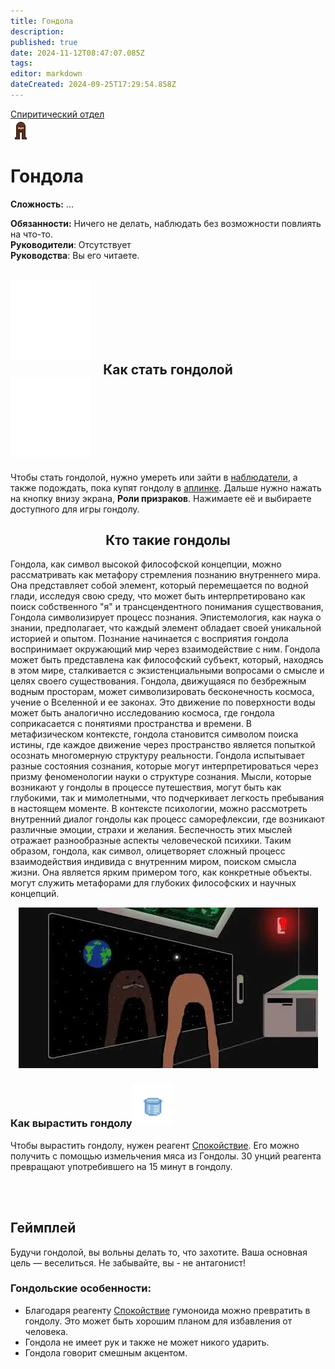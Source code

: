 ```yaml
---
title: Гондола
description: 
published: true
date: 2024-11-12T08:47:07.085Z
tags: 
editor: markdown
dateCreated: 2024-09-25T17:29:54.858Z
---
```




<div style="display: flex; justify-content: center;">
<div class="roles-passport sp">
  <div class="title sp"><a href="/roles/spiritualisticdepartment">Спиритический отдел</a></div>
  <div>
    <div><div id="gondola-button"><img src="/roles/gondola.png"></div></div>
  <div><div>
    <h1>Гондола</h1>
    <p><strong>Сложность:</strong> ...</p>
    <strong>Обязанности:</strong> Ничего не делать, наблюдать без возможности повлиять на что-то.<br>
    <b>Руководители</b>: Отсутствует<br>
    <b>Руководства</b>: Вы его читаете.
  </div></div>
  </div>
</div>
</div>
  

## <div class="box"><img src="/roles/ghost.png" class="himg"><center><span>Как стать гондолой</span></center><img src="/roles/ghost.png" class="himg"></div>
Чтобы стать гондолой, нужно умереть или зайти в <a href="/ru/roles/ghost" >наблюдатели</a>, а также подождать, пока купят гондолу в <a href="/ru/guides/uplink" >аплинке</a>. Дальше нужно нажать на кнопку внизу экрана, <b>Роли призраков</b>. Нажимаете её и выбираете доступного для игры гондолу.

## <center><span>Кто такие гондолы
Гондола, как символ высокой философской концепции, можно рассматривать как метафору стремления познанию внутреннего мира. Она представляет собой элемент, который перемещается по водной глади, исследуя свою среду, что может быть интерпретировано как поиск собственного "я" и трансцендентного понимания существования, Гондола символизирует процесс познания. Эпистемология, как наука о знании, предполагает, что каждый элемент обладает своей уникальной историей и опытом. Познание начинается с восприятия гондола воспринимает окружающий мир через взаимодействие с ним. Гондола может быть представлена как философский субъект, который, находясь в этом мире, сталкивается с экзистенциальными вопросами о смысле и целях своего существования. Гондола, движущаяся по безбрежным водным просторам, может символизировать бесконечность космоса, учение о Вселенной и ее законах. Это движение по поверхности воды может быть аналогично исследованию космоса, где гондола соприкасается с понятиями пространства и времени. В метафизическом контексте, гондола становится символом поиска истины, где каждое движение через пространство является попыткой осознать многомерную структуру реальности. Гондола испытывает разные состояния сознания, которые могут интерпретироваться через призму феноменологии науки о структуре сознания. Мысли, которые возникают у гондолы в процессе путешествия, могут быть как глубокими, так и мимолетными, что подчеркивает легкость пребывания в настоящем моменте. В контексте психологии, можно рассмотреть внутренний диалог гондолы как процесс саморефлексии, где возникают различные эмоции, страхи и желания. Беспечность этих мыслей отражает разнообразные аспекты человеческой психики. Таким образом, гондола, как символ, олицетворяет сложный процесс взаимодействия индивида с внутренним миром, поиском смысла жизни. Она является ярким примером того, как конкретные объекты. могут служить метафорами для глубоких философских и научных концепций.
<div><div><center><span><img src="/roles/gondola1.png"></div></div>
  
### <div class="box"><span>Как вырастить гондолу</span><img src="/guides/medicine/chemistry/большаямензурка.png" style="margin-bottom: 4px; height: 64px;"/></div>
  Чтобы вырастить гондолу, нужен реагент <a href="/guides/chemistry">Спокойствие</a>. Его можно получить с помощью измельчения мяса из Гондолы. 30 унций реагента превращают употребившего на 15 минут в гондолу.

## <div class="box"><span>Геймплей</span><img style="margin-bottom: 4px; height: 64px;"/></div>
  Будучи гондолой, вы вольны делать то, что захотите.
  Ваша основная цель — веселиться.
  Не забывайте, вы - не антагонист!
###  Гондольские особенности:

 - Благодаря реагенту <a href="/guides/chemistry">Спокойствие</a> гумоноида можно превратить в гондолу. Это может быть хорошим планом для избавления от человека.
 - Гондола не имеет рук и также не может никого ударить.
 - Гондола говорит смешным акцентом.


<div class="table"></div>